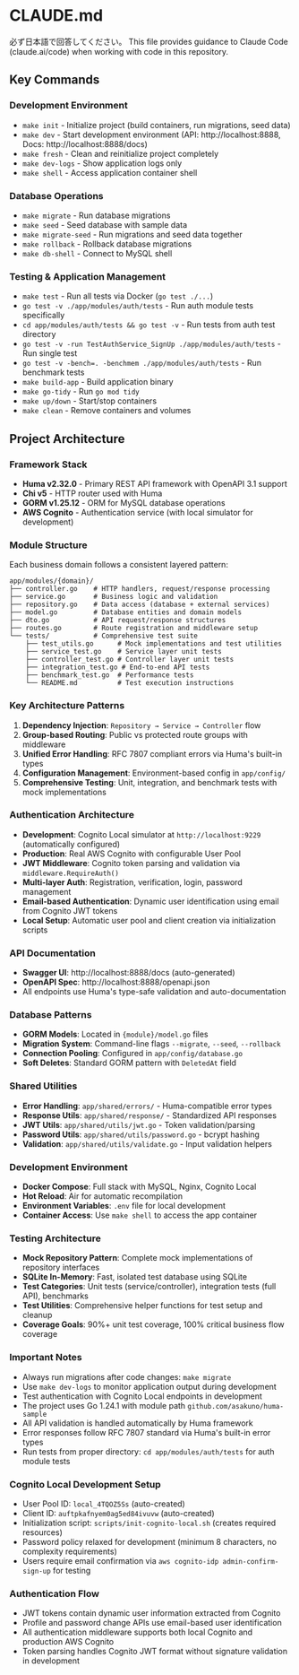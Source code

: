 # CLAUDE.md
必ず日本語で回答してください。
This file provides guidance to Claude Code (claude.ai/code) when working with code in this repository.

## Key Commands

### Development Environment
- `make init` - Initialize project (build containers, run migrations, seed data)
- `make dev` - Start development environment (API: http://localhost:8888, Docs: http://localhost:8888/docs)
- `make fresh` - Clean and reinitialize project completely
- `make dev-logs` - Show application logs only
- `make shell` - Access application container shell

### Database Operations
- `make migrate` - Run database migrations
- `make seed` - Seed database with sample data  
- `make migrate-seed` - Run migrations and seed data together
- `make rollback` - Rollback database migrations
- `make db-shell` - Connect to MySQL shell

### Testing & Application Management
- `make test` - Run all tests via Docker (`go test ./...`)
- `go test -v ./app/modules/auth/tests` - Run auth module tests specifically
- `cd app/modules/auth/tests && go test -v` - Run tests from auth test directory
- `go test -v -run TestAuthService_SignUp ./app/modules/auth/tests` - Run single test
- `go test -v -bench=. -benchmem ./app/modules/auth/tests` - Run benchmark tests
- `make build-app` - Build application binary
- `make go-tidy` - Run `go mod tidy`
- `make up/down` - Start/stop containers
- `make clean` - Remove containers and volumes

## Project Architecture

### Framework Stack
- **Huma v2.32.0** - Primary REST API framework with OpenAPI 3.1 support
- **Chi v5** - HTTP router used with Huma
- **GORM v1.25.12** - ORM for MySQL database operations
- **AWS Cognito** - Authentication service (with local simulator for development)

### Module Structure
Each business domain follows a consistent layered pattern:
```
app/modules/{domain}/
├── controller.go    # HTTP handlers, request/response processing
├── service.go       # Business logic and validation
├── repository.go    # Data access (database + external services)
├── model.go         # Database entities and domain models
├── dto.go           # API request/response structures
├── routes.go        # Route registration and middleware setup
└── tests/           # Comprehensive test suite
    ├── test_utils.go      # Mock implementations and test utilities
    ├── service_test.go    # Service layer unit tests
    ├── controller_test.go # Controller layer unit tests
    ├── integration_test.go # End-to-end API tests
    ├── benchmark_test.go  # Performance tests
    └── README.md          # Test execution instructions
```

### Key Architecture Patterns
1. **Dependency Injection**: `Repository → Service → Controller` flow
2. **Group-based Routing**: Public vs protected route groups with middleware
3. **Unified Error Handling**: RFC 7807 compliant errors via Huma's built-in types
4. **Configuration Management**: Environment-based config in `app/config/`
5. **Comprehensive Testing**: Unit, integration, and benchmark tests with mock implementations

### Authentication Architecture
- **Development**: Cognito Local simulator at `http://localhost:9229` (automatically configured)
- **Production**: Real AWS Cognito with configurable User Pool
- **JWT Middleware**: Cognito token parsing and validation via `middleware.RequireAuth()`
- **Multi-layer Auth**: Registration, verification, login, password management
- **Email-based Authentication**: Dynamic user identification using email from Cognito JWT tokens
- **Local Setup**: Automatic user pool and client creation via initialization scripts

### API Documentation
- **Swagger UI**: http://localhost:8888/docs (auto-generated)
- **OpenAPI Spec**: http://localhost:8888/openapi.json
- All endpoints use Huma's type-safe validation and auto-documentation

### Database Patterns
- **GORM Models**: Located in `{module}/model.go` files
- **Migration System**: Command-line flags `--migrate`, `--seed`, `--rollback`
- **Connection Pooling**: Configured in `app/config/database.go`
- **Soft Deletes**: Standard GORM pattern with `DeletedAt` field

### Shared Utilities
- **Error Handling**: `app/shared/errors/` - Huma-compatible error types
- **Response Utils**: `app/shared/response/` - Standardized API responses  
- **JWT Utils**: `app/shared/utils/jwt.go` - Token validation/parsing
- **Password Utils**: `app/shared/utils/password.go` - bcrypt hashing
- **Validation**: `app/shared/utils/validate.go` - Input validation helpers

### Development Environment
- **Docker Compose**: Full stack with MySQL, Nginx, Cognito Local
- **Hot Reload**: Air for automatic recompilation
- **Environment Variables**: `.env` file for local development
- **Container Access**: Use `make shell` to access the app container

### Testing Architecture
- **Mock Repository Pattern**: Complete mock implementations of repository interfaces
- **SQLite In-Memory**: Fast, isolated test database using SQLite
- **Test Categories**: Unit tests (service/controller), integration tests (full API), benchmarks
- **Test Utilities**: Comprehensive helper functions for test setup and cleanup
- **Coverage Goals**: 90%+ unit test coverage, 100% critical business flow coverage

### Important Notes
- Always run migrations after code changes: `make migrate`
- Use `make dev-logs` to monitor application output during development
- Test authentication with Cognito Local endpoints in development
- The project uses Go 1.24.1 with module path `github.com/asakuno/huma-sample`
- All API validation is handled automatically by Huma framework
- Error responses follow RFC 7807 standard via Huma's built-in error types
- Run tests from proper directory: `cd app/modules/auth/tests` for auth module tests

### Cognito Local Development Setup
- User Pool ID: `local_4TQOZ5Ss` (auto-created)
- Client ID: `auftpkafnyem0ag5ed84ivuvw` (auto-created)
- Initialization script: `scripts/init-cognito-local.sh` (creates required resources)
- Password policy relaxed for development (minimum 8 characters, no complexity requirements)
- Users require email confirmation via `aws cognito-idp admin-confirm-sign-up` for testing

### Authentication Flow
- JWT tokens contain dynamic user information extracted from Cognito
- Profile and password change APIs use email-based user identification
- All authentication middleware supports both local Cognito and production AWS Cognito
- Token parsing handles Cognito JWT format without signature validation in development